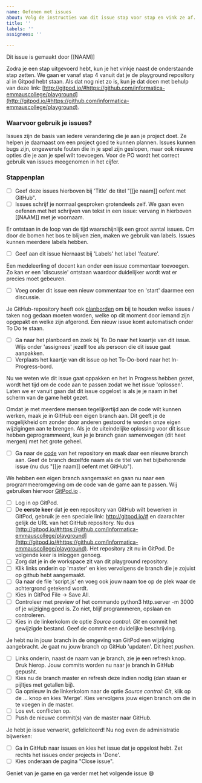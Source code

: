 ```yaml
---
name: Oefenen met issues
about: Volg de instructies van dit issue stap voor stap en vink ze af.
title: ''
labels: ''
assignees: ''

---
```


Dit issue is gemaakt door [[NAAM]]

Zodra je een stap uitgevoerd hebt, kun je het vinkje naast de onderstaande stap zetten.
We gaan er vanaf stap 4 vanuit dat je de playground repository al in Gitpod hebt staan. Als dat nog niet zo is, kun je dat doen met behulp van deze link: [http://gitpod.io/#https://github.com/informatica-emmauscollege/playground](http://gitpod.io/#https://github.com/informatica-emmauscollege/playground).

### Waarvoor gebruik je issues?
Issues zijn de basis van iedere verandering die je aan je project doet. Ze helpen je daarnaast om een project goed te kunnen plannen. Issues kunnen bugs zijn, ongewenste fouten die in je spel zijn geslopen, maar ook nieuwe opties die je aan je spel wilt toevoegen. Voor de PO wordt het correct gebruik van issues meegenomen in het cijfer.

### Stappenplan
- [ ] Geef deze issues hierboven bij 'Title' de titel "[[je naam]] oefent met GitHub".
- [ ] Issues schrijf je normaal gesproken grotendeels zelf. We gaan even oefenen met het schrijven van tekst in een issue: vervang in hierboven [[NAAM]] met je voornaam.

Er ontstaan in de loop van de tijd waarschijnlijk een groot aantal issues. Om door de bomen het bos te blijven zien, maken we gebruik van labels. Issues kunnen meerdere labels hebben.
- [ ] Geef aan dit issue hiernaast bij 'Labels'  het label 'feature'.

Een medeleerling of docent kan onder een issue commentaar toevoegen. Zo kan er een 'discussie' ontstaan waardoor duidelijker wordt wat er precies moet gebeuren.
- [ ] Voeg onder dit issue een nieuw commentaar toe en 'start' daarmee een discussie.

Je GitHub-repository heeft ook [planborden](https://github.com/informatica-emmauscollege/playground/projects/1) om bij te houden welke issues / taken nog gedaan moeten worden, welke op dit moment door iemand zijn opgepakt en  welke zijn afgerond. Een nieuw issue komt automatisch onder To Do te staan.
- [ ] Ga naar het planboard en zoek bij To Do naar het kaartje van dit issue. Wijs onder 'assignees' jezelf toe als persoon die dit issue gaat aanpakken.
- [ ] Verplaats het kaartje van dit issue op het To-Do-bord naar het In-Progress-bord.

Nu we weten wie dit issue gaat oppakken en het In Progress hebben gezet, wordt het tijd om de code aan te passen zodat we het issue 'oplossen'. Laten we er vanuit gaan dat dit issue opgelost is als je je naam in het scherm van de game hebt gezet.

Omdat je met meerdere mensen tegelijkertijd aan de code wilt kunnen werken, maak je in GitHub een eigen branch aan. Dit geeft je de mogelijkheid om zonder door anderen gestoord te worden onze eigen wijzigingen aan te brengen. Als je de uiteindelijke oplossing voor dit issue hebben geprogrammeerd, kun je je branch gaan samenvoegen (dit heet mergen) met het grote geheel.  
- [ ] Ga naar de [code](https://github.com/informatica-emmauscollege/playground) van het repository en maak daar een nieuwe branch aan. Geef de branch dezelfde naam als de titel van het bijbehorende issue (nu dus "[[je naam]] oefent met GitHub").

We hebben een eigen branch aangemaakt en gaan nu naar een programmeeromgeving om de code van de game aan te passen. Wij gebruiken hiervoor [GitPod.io](http://gitpod.io) .
- [ ] Log in op GitPod.
- [ ] De **eerste keer** dat je een repository van GitHub wilt bewerken in GitPod, gebruik je een speciale link: http://gitpod.io/# en daarachter gelijk de URL van het GitHub repository. Nu dus [http://gitpod.io/#https://github.com/informatica-emmauscollege/playground](http://gitpod.io/#https://github.com/informatica-emmauscollege/playground). Het repository zit nu in GitPod. De volgende keer is inloggen genoeg.
- [ ] Zorg dat je in de workspace zit van dit playground repository.
- [ ] Klik links onderin op 'master' en kies vervolgens de branch die je zojuist op github hebt aangemaakt.
- [ ] Ga naar de file 'script.js' en voeg ook jouw naam toe op de plek waar de achtergrond getekend wordt.
- [ ] Kies in GitPod File -> Save All.
- [ ] Controleer met preview of het commando python3 http.server -m 3000 of je wijziging goed is. Zo niet, blijf programmeren, opslaan en controleren.
- [ ] Kies in de linkerkolom de optie *Source control: Git* en commit het gewijzigde bestand. Geef de commit een duidelijke beschrijving.

Je hebt nu in jouw branch in de omgeving van GitPod een wijziging aangebracht. Je gaat nu jouw branch op GitHub 'updaten'. Dit heet *pushen*.
- [ ] Links onderin, naast de naam van je branch, zie je een refresh knop. Druk hierop. Jouw commits worden nu naar je branch in GitHub gepusht.
- [ ] Kies nu de branch master en refresh deze indien nodig (dan staan er pijltjes met getallen bij).
- [ ] Ga opnieuw in de linkerkolom naar de optie *Source control: Git*, klik op de ... knop en kies 'Merge'. Kies vervolgens jouw eigen branch om die in te voegen in de master.
- [ ] Los evt. conflicten op.
- [ ] Push de nieuwe commit(s) van de master naar GitHub.

Je hebt je issue verwerkt, gefeliciteerd! Nu nog even de administratie bijwerken:
- [ ] Ga in GitHub naar issues en kies het issue dat je opgelost hebt. Zet rechts het issues onder projects in 'Done'.
- [ ] Kies onderaan de pagina "Close issue".

Geniet van je game en ga verder met het volgende issue 😄
